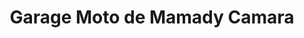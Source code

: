 ---
title: "Garage Moto de Mamady Camara"
url: /koyama/garage-moto-de-mamady-camara/
shop: réparation de voitures
---